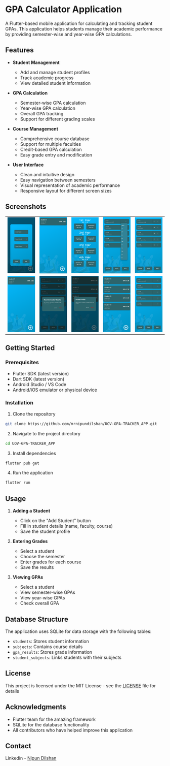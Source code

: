 # GPA Calculator Application

A Flutter-based mobile application for calculating and tracking student GPAs. This application helps students manage their academic performance by providing semester-wise and year-wise GPA calculations.

## Features

- **Student Management**
  - Add and manage student profiles
  - Track academic progress
  - View detailed student information

- **GPA Calculation**
  - Semester-wise GPA calculation
  - Year-wise GPA calculation
  - Overall GPA tracking
  - Support for different grading scales

- **Course Management**
  - Comprehensive course database
  - Support for multiple faculties
  - Credit-based GPA calculation
  - Easy grade entry and modification

- **User Interface**
  - Clean and intuitive design
  - Easy navigation between semesters
  - Visual representation of academic performance
  - Responsive layout for different screen sizes

## Screenshots

<table>
  <!-- Row 1 -->
  <tr>
    <td><img src="./assets/Screenshots/1.png" width="200" alt="Screenshot 1"></td>
    <td><img src="./assets/Screenshots/2.png" width="200" alt="Screenshot 2"></td>
    <td><img src="./assets/Screenshots/10.png" width="200" alt="Screenshot 3"></td>
    <td><img src="./assets/Screenshots/4.png" width="200" alt="Screenshot 4"></td>
    <td><img src="./assets/Screenshots/5.png" width="200" alt="Screenshot 5"></td>
  </tr>
  <!-- Row 2 -->
  <tr>
    <td><img src="./assets/Screenshots/6.png" width="200" alt="Screenshot 6"></td>
    <td><img src="./assets/Screenshots/7.png" width="200" alt="Screenshot 7"></td>
    <td><img src="./assets/Screenshots/8.png" width="200" alt="Screenshot 8"></td>
    <td><img src="./assets/Screenshots/9.png" width="200" alt="Screenshot 9"></td>
    <td><img src="./assets/Screenshots/3.png" width="200" alt="Screenshot 10"></td>
  </tr>
</table>


## Getting Started

### Prerequisites

- Flutter SDK (latest version)
- Dart SDK (latest version)
- Android Studio / VS Code
- Android/iOS emulator or physical device

### Installation

1. Clone the repository
```bash
git clone https://github.com/mrnipundilshan/UOV-GPA-TRACKER_APP.git
```

2. Navigate to the project directory
```bash
cd UOV-GPA-TRACKER_APP
```

3. Install dependencies
```bash
flutter pub get
```

4. Run the application
```bash
flutter run
```

## Usage

1. **Adding a Student**
   - Click on the "Add Student" button
   - Fill in student details (name, faculty, course)
   - Save the student profile

2. **Entering Grades**
   - Select a student
   - Choose the semester
   - Enter grades for each course
   - Save the results

3. **Viewing GPAs**
   - Select a student
   - View semester-wise GPAs
   - View year-wise GPAs
   - Check overall GPA

## Database Structure

The application uses SQLite for data storage with the following tables:

- `students`: Stores student information
- `subjects`: Contains course details
- `gpa_results`: Stores grade information
- `student_subjects`: Links students with their subjects

## License

This project is licensed under the MIT License - see the [LICENSE](LICENSE) file for details

## Acknowledgments

- Flutter team for the amazing framework
- SQLite for the database functionality
- All contributors who have helped improve this application

## Contact

Linkedin - [Nipun Dilshan](https://www.linkedin.com/in/nipundilshan/)




